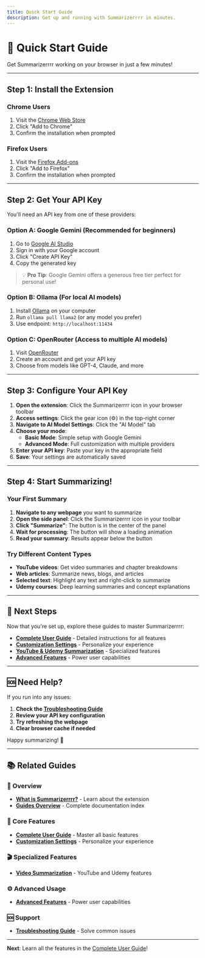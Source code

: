 ```yaml
---
title: Quick Start Guide
description: Get up and running with Summarizerrrr in minutes.
---
```


# 🚀 Quick Start Guide

Get Summarizerrrr working on your browser in just a few minutes!

---

## Step 1: Install the Extension

### Chrome Users

1. Visit the [Chrome Web Store](https://chromewebstore.google.com/detail/summarizerrrr/ahfjndakflcegianjdojpldllodpkkpc)
2. Click "Add to Chrome"
3. Confirm the installation when prompted

### Firefox Users

1. Visit the [Firefox Add-ons](https://addons.mozilla.org/en-CA/firefox/addon/summarizerrrr/)
2. Click "Add to Firefox"
3. Confirm the installation when prompted

---

## Step 2: Get Your API Key

You'll need an API key from one of these providers:

### Option A: Google Gemini (Recommended for beginners)

1. Go to [Google AI Studio](https://aistudio.google.com/app/apikey)
2. Sign in with your Google account
3. Click "Create API Key"
4. Copy the generated key

> 💡 **Pro Tip**: Google Gemini offers a generous free tier perfect for personal use!

### Option B: Ollama (For local AI models)

1. Install [Ollama](https://ollama.ai/) on your computer
2. Run `ollama pull llama2` (or any model you prefer)
3. Use endpoint: `http://localhost:11434`

### Option C: OpenRouter (Access to multiple AI models)

1. Visit [OpenRouter](https://openrouter.ai/)
2. Create an account and get your API key
3. Choose from models like GPT-4, Claude, and more

---

## Step 3: Configure Your API Key

1. **Open the extension**: Click the Summarizerrrr icon in your browser toolbar
2. **Access settings**: Click the gear icon (⚙️) in the top-right corner
3. **Navigate to AI Model Settings**: Click the "AI Model" tab
4. **Choose your mode**:
   - **Basic Mode**: Simple setup with Google Gemini
   - **Advanced Mode**: Full customization with multiple providers
5. **Enter your API key**: Paste your key in the appropriate field
6. **Save**: Your settings are automatically saved

---

## Step 4: Start Summarizing!

### Your First Summary

1. **Navigate to any webpage** you want to summarize
2. **Open the side panel**: Click the Summarizerrrr icon in your toolbar
3. **Click "Summarize"**: The button is in the center of the panel
4. **Wait for processing**: The button will show a loading animation
5. **Read your summary**: Results appear below the button

### Try Different Content Types

- **YouTube videos**: Get video summaries and chapter breakdowns
- **Web articles**: Summarize news, blogs, and articles
- **Selected text**: Highlight any text and right-click to summarize
- **Udemy courses**: Deep learning summaries and concept explanations

---

## 🎯 Next Steps

Now that you're set up, explore these guides to master Summarizerrrr:

- **[Complete User Guide](/guides/complete-guide)** - Detailed instructions for all features
- **[Customization Settings](/guides/customization)** - Personalize your experience
- **[YouTube & Udemy Summarization](/guides/video-summarization)** - Specialized features
- **[Advanced Features](/guides/advanced-features)** - Power user capabilities

---

## 🆘 Need Help?

If you run into any issues:

1. **Check the [Troubleshooting Guide](/guides/troubleshooting)**
2. **Review your API key configuration**
3. **Try refreshing the webpage**
4. **Clear browser cache if needed**

Happy summarizing! 🚀

---

## 📚 Related Guides

### 🎯 Overview

- **[What is Summarizerrrr?](/what-is-summarizerrrr)** - Learn about the extension
- **[Guides Overview](/guides/guidance)** - Complete documentation index

### 📖 Core Features

- **[Complete User Guide](/guides/complete-guide)** - Master all basic features
- **[Customization Settings](/guides/customization)** - Personalize your experience

### 🎬 Specialized Features

- **[Video Summarization](/guides/video-summarization)** - YouTube and Udemy features

### ⚙️ Advanced Usage

- **[Advanced Features](/guides/advanced-features)** - Power user capabilities

### 🆘 Support

- **[Troubleshooting Guide](/guides/troubleshooting)** - Solve common issues

---

**Next**: Learn all the features in the [Complete User Guide](/guides/complete-guide)!
